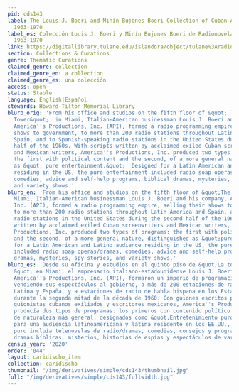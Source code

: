 ```yaml
---
pid: cds143
label: The Louis J. Boeri and Minín Bujones Boeri Collection of Cuban-American Radionovelas,
  1963-1970
label_es: Colección Louis J. Boeri y Minín Bujones Boeri de Radionovelas cubano-americanas,
  1963-1970
link: https://digitallibrary.tulane.edu/islandora/object/tulane%3Aradionovelas
section: Collections & Curations
genre: Thematic Curations
claimed_genre: collection
claimed_genre_en: a collection
claimed_genre_es: una colección
access: open
status: Stable
language: English|Español
stewards: Howard-Tilton Memorial Library
blurb_orig: 'From his office and studios on the fifth floor of &quot; The Freedom
  Tower&quot;  in Miami, Italian-American businessman Louis J. Boeri and his company,
  America''s Productions, Inc. (API), formed a radio programming empire, selling their
  shows to government, to more than 200 radio stations throughout Latin America and
  Spain, and to Spanish-speaking radio stations in the United States during the second
  half of the 1960s. With scripts written by acclaimed exiled Cuban screenwriters
  and Mexican writers, America''s Productions, Inc. produced two types of programs:
  the first with political content and the second, of a more general nature, distinguished
  as &quot; pure entertainment.&quot;  Designed for a Latin American and Latino audience
  residing in the US, the pure entertainment included radio soap operas / dramas,
  comedies, advice and self-help programs, biblical dramas, mysteries, spy stories,
  and variety shows.'
blurb_en: 'From his office and studios on the fifth floor of &quot;The Freedom Tower&quot;  in
  Miami, Italian-American businessman Louis J. Boeri and his company, America''s Productions,
  Inc. (API), formed a radio programming empire, selling their shows to government,
  to more than 200 radio stations throughout Latin America and Spain, and to Spanish-speaking
  radio stations in the United States during the second half of the 1960s. With scripts
  written by acclaimed exiled Cuban screenwriters and Mexican writers, America''s
  Productions, Inc. produced two types of programs: the first with political content
  and the second, of a more general nature, distinguished as &quot;pure entertainment.&quot;  Designed
  for a Latin American and Latino audience residing in the US, the pure entertainment
  included radio soap operas/dramas, comedies, advice and self-help programs, biblical
  dramas, mysteries, spy stories, and variety shows.'
blurb_es: 'Desde su oficina y estudios en el quinto piso de &quot;La torre de la libertad
  &quot; en Miami, el empresario italiano-estadounidense Louis J. Boeri y su compañía,
  America''s Productions, Inc. (API), formaron un imperio de programación de radio,
  vendiendo sus espectáculos al gobierno, a más de 200 estaciones de radio en América
  Latina y España, y a estaciones de radio de habla hispana en los Estados Unidos
  durante la segunda mitad de la década de 1960. Con guiones escritos por aclamados
  guionistas cubanos exiliados y escritores mexicanos, America''s Productions, Inc.
  producía dos tipos de programas: los primeros con contenido político y los segundos,
  de naturaleza más general, designados como &quot;Entretenimiento puro.& quot; Diseñado
  para una audiencia latinoamericana y latina residente en los EE.UU., El entretenimiento
  puro incluía telenovelas de radio/dramas, comedias, consejos y programas de autoayuda,
  dramas bíblicas, misterios, historias de espías y espectáculos de variedades.'
census_year: '2020'
order: '044'
layout: caridischo_item
collection: caridischo
thumbnail: "/img/derivatives/simple/cds143/thumbnail.jpg"
full: "/img/derivatives/simple/cds143/fullwidth.jpg"
---
```

